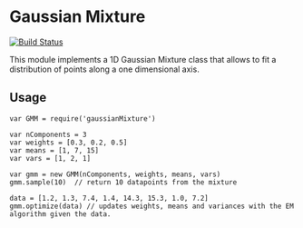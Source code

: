 # Gaussian Mixture
[![Build Status](https://travis-ci.org/benjamintd/gaussian-mixture.svg?branch=master)](https://travis-ci.org/benjamintd/gaussian-mixture)

This module implements a 1D Gaussian Mixture class that allows to fit a distribution of points along a one dimensional axis.

## Usage

```
var GMM = require('gaussianMixture')

var nComponents = 3
var weights = [0.3, 0.2, 0.5]
var means = [1, 7, 15]
var vars = [1, 2, 1]

var gmm = new GMM(nComponents, weights, means, vars)
gmm.sample(10)  // return 10 datapoints from the mixture

data = [1.2, 1.3, 7.4, 1.4, 14.3, 15.3, 1.0, 7.2]
gmm.optimize(data) // updates weights, means and variances with the EM algorithm given the data.
```
